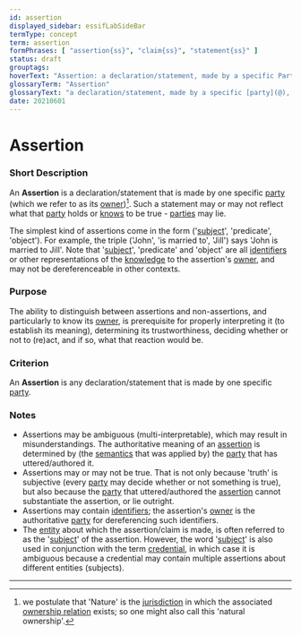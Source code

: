 ```yaml
---
id: assertion
displayed_sidebar: essifLabSideBar
termType: concept
term: assertion
formPhrases: [ "assertion{ss}", "claim{ss}", "statement{ss}" ]
status: draft
grouptags:
hoverText: "Assertion: a declaration/statement, made by a specific Party, that something is the case."
glossaryTerm: "Assertion"
glossaryText: "a declaration/statement, made by a specific [party](@), that something is the case."
date: 20210601
---
```


# Assertion

### Short Description

An **Assertion** is a declaration/statement that is made by one specific [party](@) (which we refer to as its [owner](@))[^1]. Such a statement may or may not reflect what that [party](@) holds or [knows](knowledge@) to be true - [parties](@) may lie.

The simplest kind of assertions come in the form ('[subject](@)', 'predicate', 'object'). For example, the triple ('John', 'is married to', 'Jill') says 'John is married to Jill'. Note that '[subject](@)', 'predicate' and 'object' are all [identifiers](@) or other representations of the [knowledge](@) to the assertion's [owner](@), and may not be dereferenceable in other contexts.

### Purpose

The ability to distinguish between assertions and non-assertions, and particularly to know its [owner](@), is prerequisite for properly interpreting it (to establish its meaning), determining its trustworthiness, deciding whether or not to (re)act, and if so, what that reaction would be.

### Criterion

An **Assertion** is any declaration/statement that is made by one specific [party](@).

### Notes

- Assertions may be ambiguous (multi-interpretable), which may result in misunderstandings. The authoritative meaning of an [assertion](@) is determined by (the [semantics](@) that was applied by) the [party](@) that has uttered/authored it.
- Assertions may or may not be true. That is not only because 'truth' is subjective (every [party](@) may decide whether or not something is true), but also because the [party](@) that uttered/authored the [assertion](@) cannot substantiate the assertion, or lie outright.
- Assertions may contain [identifiers](@); the assertion's [owner](@) is the authoritative [party](@) for dereferencing such identifiers.
- The [entity](@) about which the assertion/claim is made, is often referred to as the '[subject](@)' of the assertion. However, the word '[subject](@)' is also used in conjunction with the term [credential](@), in which case it is ambiguous because a credential may contain multiple assertions about different entities (subjects).

-----
[^1]: we postulate that 'Nature' is the [jurisdiction](@) in which the associated [ownership relation](ownership@) exists; so one might also call this 'natural ownership'.